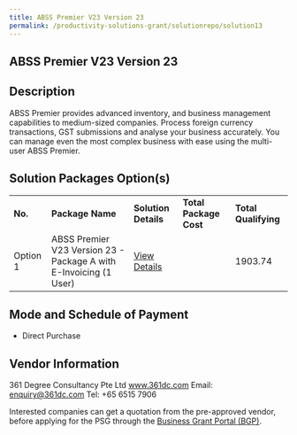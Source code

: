 ```yaml
---
title: ABSS Premier V23 Version 23 
permalink: /productivity-solutions-grant/solutionrepo/solution13
---
```


## ABSS Premier V23 Version 23

## Description

ABSS Premier provides advanced inventory, and business management capabilities to medium-sized companies. Process foreign currency transactions, GST submissions and analyse your business accurately. You can manage even the most complex business with ease using the multi-user ABSS Premier.

## Solution Packages Option(s)

<table>
<tr>
<td><b>No.</b></td>
<td><b>Package Name</b></td>
<td><b>Solution Details</b></td>
<td><b>Total Package Cost</b></td>
<td><b>Total Qualifying</b></td>
</tr>
<tr>
<td>Option 1</td>
<td>ABSS Premier V23 Version 23 - Package A with E-Invoicing (1 User)</td>
<td><a href='https://www.gobusiness.gov.sg/images/psg/Desensitised361DegreeConsultancy_Annex_3_wef14Jan21_Part_1.pdf'>View Details</a></td>
<td></td>
<td>1903.74</td>
</tr>
</table>

## Mode and Schedule of Payment

 - Direct Purchase

## Vendor Information

 361 Degree Consultancy Pte Ltd
www.361dc.com
Email: enquiry@361dc.com
Tel: +65 6515 7906

Interested companies can get a quotation from the pre-approved vendor, before applying for the PSG through the <a href='https://www.businessgrants.gov.sg/'>Business Grant Portal (BGP)</a>.

<script src="/jquery/resize-tables.js"></script>
